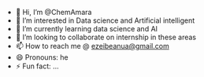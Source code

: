 - 👋 Hi, I’m @ChemAmara
- 👀 I’m interested in Data science and Artificial intelligent
- 🌱 I’m currently learning data science and AI
- 💞️ I’m looking to collaborate on internship in these areas
- 📫 How to reach me @ ezeibeanua@gmail.com
- 😄 Pronouns: he
- ⚡ Fun fact: ...

<!---
ChemAmara/ChemAmara is a ✨ special ✨ repository because its `README.md` (this file) appears on your GitHub profile.
You can click the Preview link to take a look at your changes.
--->
